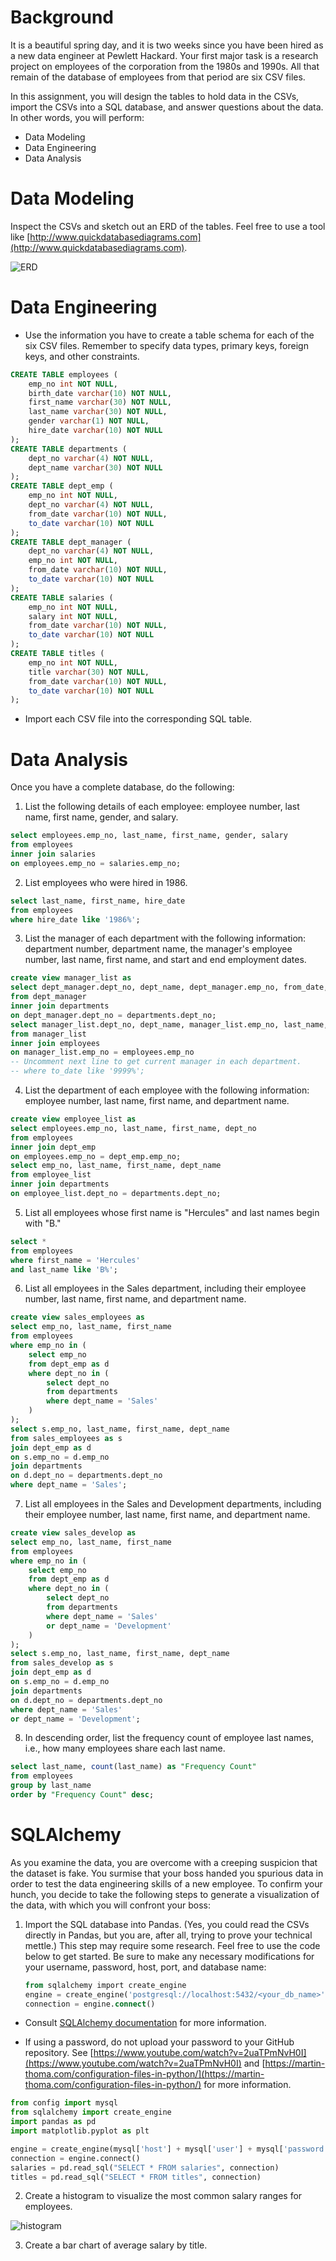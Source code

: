 # Background

It is a beautiful spring day, and it is two weeks since you have been hired as a new data engineer at Pewlett Hackard. Your first major task is a research project on employees of the corporation from the 1980s and 1990s. All that remain of the database of employees from that period are six CSV files.

In this assignment, you will design the tables to hold data in the CSVs, import the CSVs into a SQL database, and answer questions about the data. In other words, you will perform:

* Data Modeling
* Data Engineering
* Data Analysis

# Data Modeling

Inspect the CSVs and sketch out an ERD of the tables. Feel free to use a tool like [http://www.quickdatabasediagrams.com](http://www.quickdatabasediagrams.com).

![ERD](images/ERD-djaimes.png)

# Data Engineering

* Use the information you have to create a table schema for each of the six CSV files. Remember to specify data types, primary keys, foreign keys, and other constraints.
```sql
CREATE TABLE employees (
    emp_no int NOT NULL,
    birth_date varchar(10) NOT NULL,
    first_name varchar(30) NOT NULL,
    last_name varchar(30) NOT NULL,
    gender varchar(1) NOT NULL,
    hire_date varchar(10) NOT NULL
);
CREATE TABLE departments (
    dept_no varchar(4) NOT NULL,
    dept_name varchar(30) NOT NULL
);
CREATE TABLE dept_emp (
    emp_no int NOT NULL,
    dept_no varchar(4) NOT NULL,
    from_date varchar(10) NOT NULL,
    to_date varchar(10) NOT NULL
);
CREATE TABLE dept_manager (
    dept_no varchar(4) NOT NULL,
    emp_no int NOT NULL,
    from_date varchar(10) NOT NULL,
    to_date varchar(10) NOT NULL
);
CREATE TABLE salaries (
    emp_no int NOT NULL,
    salary int NOT NULL,
    from_date varchar(10) NOT NULL,
    to_date varchar(10) NOT NULL
);
CREATE TABLE titles (
    emp_no int NOT NULL,
    title varchar(30) NOT NULL,
    from_date varchar(10) NOT NULL,
    to_date varchar(10) NOT NULL
);
```

* Import each CSV file into the corresponding SQL table.

# Data Analysis

Once you have a complete database, do the following:

1. List the following details of each employee: employee number, last name, first name, gender, and salary.
```sql
select employees.emp_no, last_name, first_name, gender, salary
from employees
inner join salaries
on employees.emp_no = salaries.emp_no;
```

2. List employees who were hired in 1986.
```sql
select last_name, first_name, hire_date
from employees
where hire_date like '1986%';
```

3. List the manager of each department with the following information: department number, department name, the manager's employee number, last name, first name, and start and end employment dates.
```sql
create view manager_list as
select dept_manager.dept_no, dept_name, dept_manager.emp_no, from_date, to_date
from dept_manager
inner join departments
on dept_manager.dept_no = departments.dept_no;
select manager_list.dept_no, dept_name, manager_list.emp_no, last_name, first_name, from_date, to_date
from manager_list
inner join employees
on manager_list.emp_no = employees.emp_no
-- Uncomment next line to get current manager in each department.
-- where to_date like '9999%';
```

4. List the department of each employee with the following information: employee number, last name, first name, and department name.
```sql
create view employee_list as
select employees.emp_no, last_name, first_name, dept_no
from employees
inner join dept_emp
on employees.emp_no = dept_emp.emp_no;
select emp_no, last_name, first_name, dept_name
from employee_list
inner join departments
on employee_list.dept_no = departments.dept_no;
```

5. List all employees whose first name is "Hercules" and last names begin with "B."
```sql
select *
from employees
where first_name = 'Hercules'
and last_name like 'B%';
```

6. List all employees in the Sales department, including their employee number, last name, first name, and department name.
```sql
create view sales_employees as
select emp_no, last_name, first_name
from employees
where emp_no in (
	select emp_no
	from dept_emp as d
	where dept_no in (
		select dept_no
		from departments
		where dept_name = 'Sales'
	)
);
select s.emp_no, last_name, first_name, dept_name
from sales_employees as s
join dept_emp as d
on s.emp_no = d.emp_no
join departments
on d.dept_no = departments.dept_no
where dept_name = 'Sales';
```

7. List all employees in the Sales and Development departments, including their employee number, last name, first name, and department name.
```sql
create view sales_develop as
select emp_no, last_name, first_name
from employees
where emp_no in (
	select emp_no
	from dept_emp as d
	where dept_no in (
		select dept_no
		from departments
		where dept_name = 'Sales'
		or dept_name = 'Development'
	)
);
select s.emp_no, last_name, first_name, dept_name
from sales_develop as s
join dept_emp as d
on s.emp_no = d.emp_no
join departments
on d.dept_no = departments.dept_no
where dept_name = 'Sales'
or dept_name = 'Development';
```

8. In descending order, list the frequency count of employee last names, i.e., how many employees share each last name.
```sql
select last_name, count(last_name) as "Frequency Count"
from employees
group by last_name
order by "Frequency Count" desc;
```

# SQLAlchemy
As you examine the data, you are overcome with a creeping suspicion that the dataset is fake. You surmise that your boss handed you spurious data in order to test the data engineering skills of a new employee. To confirm your hunch, you decide to take the following steps to generate a visualization of the data, with which you will confront your boss:
1. Import the SQL database into Pandas. (Yes, you could read the CSVs directly in Pandas, but you are, after all, trying to prove your technical mettle.) This step may require some research. Feel free to use the code below to get started. Be sure to make any necessary modifications for your username, password, host, port, and database name:

   ```sql
   from sqlalchemy import create_engine
   engine = create_engine('postgresql://localhost:5432/<your_db_name>')
   connection = engine.connect()
   ```

* Consult [SQLAlchemy documentation](https://docs.sqlalchemy.org/en/latest/core/engines.html#postgresql) for more information.

* If using a password, do not upload your password to your GitHub repository. See [https://www.youtube.com/watch?v=2uaTPmNvH0I](https://www.youtube.com/watch?v=2uaTPmNvH0I) and [https://martin-thoma.com/configuration-files-in-python/](https://martin-thoma.com/configuration-files-in-python/) for more information.
```python
from config import mysql
from sqlalchemy import create_engine
import pandas as pd
import matplotlib.pyplot as plt

engine = create_engine(mysql['host'] + mysql['user'] + mysql['password'] + mysql['database'])
connection = engine.connect()
salaries = pd.read_sql("SELECT * FROM salaries", connection)
titles = pd.read_sql("SELECT * FROM titles", connection)
```

2. Create a histogram to visualize the most common salary ranges for employees.

![histogram](images/histogram.png)

3. Create a bar chart of average salary by title.
